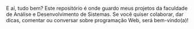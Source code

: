 E aí, tudo bem? Este repositório é onde guardo meus projetos da faculdade de Análise e Desenvolvimento de Sistemas. Se você quiser colaborar, dar dicas, comentar ou conversar sobre programação Web, será bem-vindo(a)!
